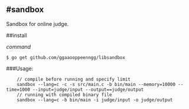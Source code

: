 #sandbox
---

Sandbox for online judge.

##install

*command*

```
$ go get github.com/ggaaooppeenngg/libsandbox

```

###Usage:

```
    // compile before running and specify limit
    sandbox --lang=c -c -s src/main.c -b bin/main --memory=10000 --time=1000 --input=judge/input --output==judge/output
    // running with compiled binary file
    sandbox --lang=c -b bin/main -i judge/input -o judge/output
```
